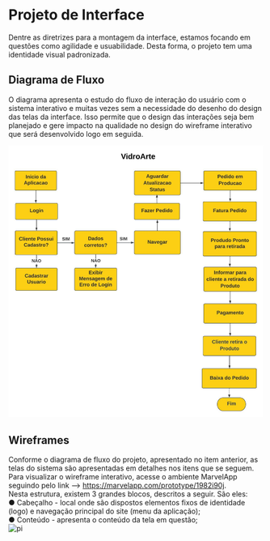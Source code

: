 
# Projeto de Interface

Dentre as diretrizes para a montagem da interface, estamos focando
 em questões como agilidade e usuabilidade. Desta forma, o projeto tem
uma identidade visual padronizada.

## Diagrama de Fluxo

O diagrama apresenta o estudo do fluxo de interação do usuário com o sistema interativo e  muitas vezes sem a necessidade do desenho do design das telas da interface. Isso permite que o design das interações seja bem planejado e gere impacto na qualidade no design do wireframe interativo que será desenvolvido logo em seguida.

![Exemplo de Diagrama de Fluxo](img/Fluxograma.jpeg)



## Wireframes                                                                                                                                                                                                                                                                                                                                                                                                      
Conforme o diagrama de fluxo do projeto, apresentado no item anterior, as telas do sistema
são apresentadas em detalhes nos itens que se seguem. Para visualizar o wireframe
interativo, acesse o ambiente MarvelApp seguindo pelo link --> https://marvelapp.com/prototype/1982i90j.                                                                           
Nesta estrutura, existem 3 grandes blocos, descritos a seguir. São eles:                                                                                                                                                                                                                                                                                                     
● Cabeçalho - local onde são dispostos elementos fixos de identidade (logo) e
navegação principal do site (menu da aplicação);                                                                                                                                                                                                                                                                                                   
● Conteúdo - apresenta o conteúdo da tela em questão;                                                                                                                                                                                                                                                                                                                   
![pi](https://user-images.githubusercontent.com/113618051/230780871-e00cd473-9f28-469f-b8f4-f5a185e979a0.JPG)                                                                        
